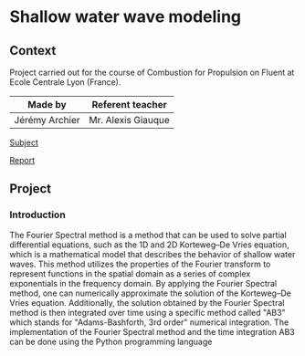# Shallow water wave modeling
## Context
Project carried out for the course of Combustion for Propulsion on Fluent at Ecole Centrale Lyon (France).

| Made by | Referent teacher | 
| ------------- |:-------------:|
| Jérémy Archier | Mr. Alexis Giauque |

[Subject](Report/Combustion_BE_Numerics_ressource_AG.pdf)

[Report](Report/Report_CombustionForPropulsion_PracticalSession1_Archier_Bourakkadi.pdf)


## Project
### Introduction
The Fourier Spectral method is a method that can be used to solve partial differential equations, such as the 1D and 2D Korteweg–De Vries equation, which is a mathematical model that describes the behavior of shallow water waves. This method utilizes the properties of the Fourier transform to represent functions in the spatial domain as a series of complex exponentials in the frequency domain.
By applying the Fourier Spectral method, one can numerically approximate the solution of the Korteweg–De Vries equation.
Additionally, the solution obtained by the Fourier Spectral method is then integrated over time using a specific method called "AB3" which stands for "Adams-Bashforth, 3rd order" numerical integration.
The implementation of the Fourier Spectral method and the time integration AB3 can be done using the Python programming language
